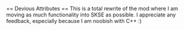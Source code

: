 == Devious Attributes ==
This is a total rewrite of the mod where I am moving as much functionality into SKSE as possible. I appreciate any feedback, especially because I am noobish with C++ :)